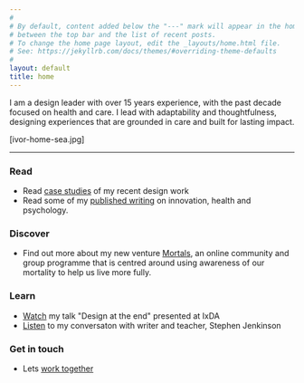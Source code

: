 ```yaml
---
#
# By default, content added below the "---" mark will appear in the home page
# between the top bar and the list of recent posts.
# To change the home page layout, edit the _layouts/home.html file.
# See: https://jekyllrb.com/docs/themes/#overriding-theme-defaults
#
layout: default
title: home
---
```


I am a design leader with over 15 years experience, with the past decade focused on health and care. I lead with adaptability and thoughtfulness, designing experiences that are grounded in care and built for lasting impact.

[ivor-home-sea.jpg]

---

### Read 
- Read [case studies](/work) of my recent design work
- Read some of my [published writing](/writing) on innovation, health and psychology.

### Discover
- Find out more about my new venture [Mortals](http://mortals.community), an online community and group programme that is centred around using awareness of our mortality to help us live more fully.

### Learn
- [Watch](https://vimeo.com/321016208) my talk "Design at the end" presented at IxDA
- [Listen](https://www.youtube.com/watch?v=nVPdp9NtFcY) to my conversaton with writer and teacher, Stephen Jenkinson

### Get in touch
- Lets [work together](/consultancy)
